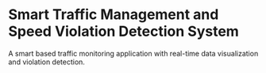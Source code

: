 # Smart Traffic Management and Speed Violation Detection System

A smart based traffic monitoring application with real-time data visualization and violation detection.



